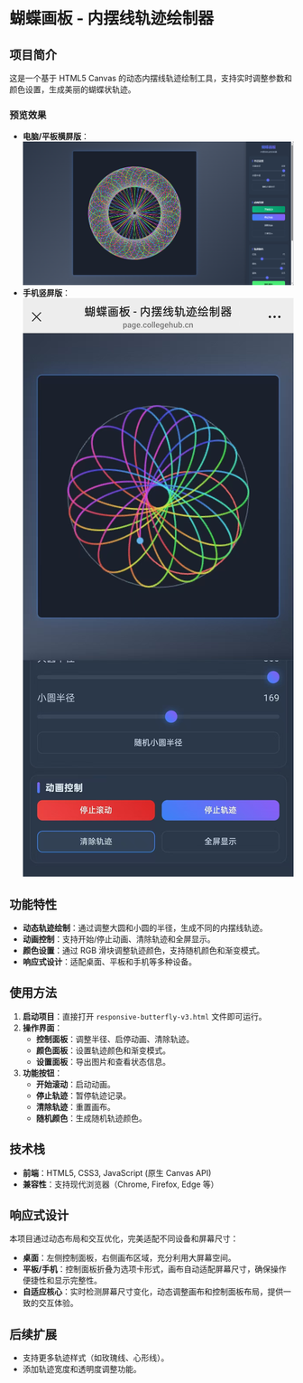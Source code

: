 # 蝴蝶画板 - 内摆线轨迹绘制器

## 项目简介
这是一个基于 HTML5 Canvas 的动态内摆线轨迹绘制工具，支持实时调整参数和颜色设置，生成美丽的蝴蝶状轨迹。

### 预览效果
- **电脑/平板横屏版**：
  ![电脑预览](img/pc.png)
- **手机竖屏版**：
  ![手机预览](img/cell.png)

## 功能特性
- **动态轨迹绘制**：通过调整大圆和小圆的半径，生成不同的内摆线轨迹。
- **动画控制**：支持开始/停止动画、清除轨迹和全屏显示。
- **颜色设置**：通过 RGB 滑块调整轨迹颜色，支持随机颜色和渐变模式。
- **响应式设计**：适配桌面、平板和手机等多种设备。

## 使用方法
1. **启动项目**：直接打开 `responsive-butterfly-v3.html` 文件即可运行。
2. **操作界面**：
   - **控制面板**：调整半径、启停动画、清除轨迹。
   - **颜色面板**：设置轨迹颜色和渐变模式。
   - **设置面板**：导出图片和查看状态信息。
3. **功能按钮**：
   - **开始滚动**：启动动画。
   - **停止轨迹**：暂停轨迹记录。
   - **清除轨迹**：重置画布。
   - **随机颜色**：生成随机轨迹颜色。

## 技术栈
- **前端**：HTML5, CSS3, JavaScript (原生 Canvas API)
- **兼容性**：支持现代浏览器（Chrome, Firefox, Edge 等）

## 响应式设计
本项目通过动态布局和交互优化，完美适配不同设备和屏幕尺寸：
- **桌面**：左侧控制面板，右侧画布区域，充分利用大屏幕空间。
- **平板/手机**：控制面板折叠为选项卡形式，画布自动适配屏幕尺寸，确保操作便捷性和显示完整性。
- **自适应核心**：实时检测屏幕尺寸变化，动态调整画布和控制面板布局，提供一致的交互体验。

## 后续扩展
- 支持更多轨迹样式（如玫瑰线、心形线）。
- 添加轨迹宽度和透明度调整功能。